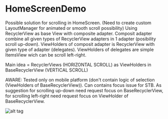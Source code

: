 # HomeScreenDemo

Possible solution for scrolling in HomeScreen. (Need to create custom LayoutManager for animated or smooth scroll possibility)
Using RecyclerView as base View with composite adapter.
Composit adapter combine all given types of RecyclerView adapters in 1 adapter (posibility scroll up-down).
ViewHolders of composit adapter is RecyclerView with given type of adapter (delegates).
ViewHolders of delegates are simple ItemsView wich can be scroll left-right.

Main idea = RecyclerViews (HORIZONTAL SCROLL) as ViewHolders in BaseRecyclerView (VERTICAL SCROLL)

AWARE: Tested only on mobile platform (don't contain logic of selection (ViewHolders of BaseRecyclerView)). Can contains focus issue for STB. As suggestion for scrolling up-down need request focus on BaseRecyclerView, for scrolling left-right need request focus on ViewHolder of BaseRecyclerView.

![alt tag](http://i.imgur.com/u1ZZUWQ.gif)
